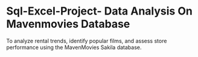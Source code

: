 # Sql-Excel-Project- Data Analysis On Mavenmovies Database
To analyze rental trends, identify popular films, and assess store performance using the MavenMovies Sakila database.
